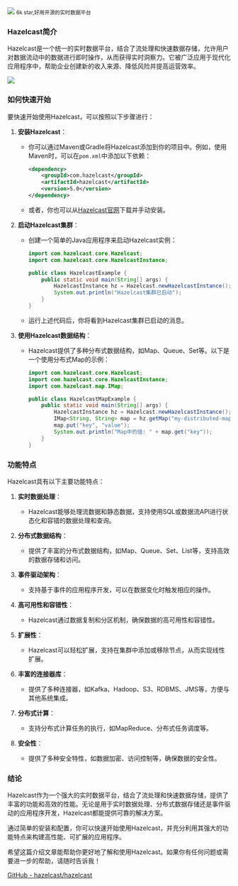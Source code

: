 <img src="/assets/image/240830-hazelcast.png">
<small>6k star,好用开源的实时数据平台</small>

### Hazelcast简介

Hazelcast是一个统一的实时数据平台，结合了流处理和快速数据存储，允许用户对数据流动中的数据进行即时操作，从而获得实时洞察力。它被广泛应用于现代化应用程序中，帮助企业创建新的收入来源、降低风险并提高运营效率。

![](/assets/image/240830-hazelcast.png)

### 如何快速开始

要快速开始使用Hazelcast，可以按照以下步骤进行：

1. **安装Hazelcast**：
   - 你可以通过Maven或Gradle将Hazelcast添加到你的项目中。例如，使用Maven时，可以在`pom.xml`中添加以下依赖：
     ```xml
     <dependency>
         <groupId>com.hazelcast</groupId>
         <artifactId>hazelcast</artifactId>
         <version>5.0</version>
     </dependency>
     ```
   - 或者，你也可以从[Hazelcast官网](https://hazelcast.com)下载并手动安装。

2. **启动Hazelcast集群**：
   - 创建一个简单的Java应用程序来启动Hazelcast实例：
     ```java
     import com.hazelcast.core.Hazelcast;
     import com.hazelcast.core.HazelcastInstance;

     public class HazelcastExample {
         public static void main(String[] args) {
             HazelcastInstance hz = Hazelcast.newHazelcastInstance();
             System.out.println("Hazelcast集群已启动");
         }
     }
     ```
   - 运行上述代码后，你将看到Hazelcast集群已启动的消息。

3. **使用Hazelcast数据结构**：
   - Hazelcast提供了多种分布式数据结构，如Map、Queue、Set等。以下是一个使用分布式Map的示例：
     ```java
     import com.hazelcast.core.Hazelcast;
     import com.hazelcast.core.HazelcastInstance;
     import com.hazelcast.map.IMap;

     public class HazelcastMapExample {
         public static void main(String[] args) {
             HazelcastInstance hz = Hazelcast.newHazelcastInstance();
             IMap<String, String> map = hz.getMap("my-distributed-map");
             map.put("key", "value");
             System.out.println("Map中的值: " + map.get("key"));
         }
     }
     ```

### 功能特点

Hazelcast具有以下主要功能特点：

1. **实时数据处理**：
   - Hazelcast能够处理流数据和静态数据，支持使用SQL或数据流API进行状态化和容错的数据处理和查询。

2. **分布式数据结构**：
   - 提供了丰富的分布式数据结构，如Map、Queue、Set、List等，支持高效的数据存储和访问。

3. **事件驱动架构**：
   - 支持基于事件的应用程序开发，可以在数据变化时触发相应的操作。

4. **高可用性和容错性**：
   - Hazelcast通过数据复制和分区机制，确保数据的高可用性和容错性。

5. **扩展性**：
   - Hazelcast可以轻松扩展，支持在集群中添加或移除节点，从而实现线性扩展。

6. **丰富的连接器库**：
   - 提供了多种连接器，如Kafka、Hadoop、S3、RDBMS、JMS等，方便与其他系统集成。

7. **分布式计算**：
   - 支持分布式计算任务的执行，如MapReduce、分布式任务调度等。

8. **安全性**：
   - 提供了多种安全特性，如数据加密、访问控制等，确保数据的安全性。

### 结论

Hazelcast作为一个强大的实时数据平台，结合了流处理和快速数据存储，提供了丰富的功能和高效的性能。无论是用于实时数据处理、分布式数据存储还是事件驱动的应用程序开发，Hazelcast都能提供可靠的解决方案。

通过简单的安装和配置，你可以快速开始使用Hazelcast，并充分利用其强大的功能特点来构建高性能、可扩展的应用程序。

希望这篇介绍文章能帮助你更好地了解和使用Hazelcast。如果你有任何问题或需要进一步的帮助，请随时告诉我！

 [GitHub - hazelcast/hazelcast](https://github.com/hazelcast/hazelcast)
